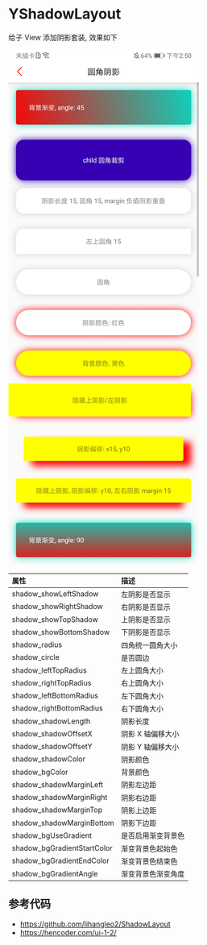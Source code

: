 # YShadowLayout

给子 View 添加阴影套装, 效果如下

![ShadowLayout](./image/ShadowLayout.jpg)

| 属性 | 描述 |
| :-- | :-- |
| shadow_showLeftShadow | 左阴影是否显示 |
| shadow_showRightShadow | 右阴影是否显示 |
| shadow_showTopShadow | 上阴影是否显示 |
| shadow_showBottomShadow | 下阴影是否显示 |
| shadow_radius | 四角统一圆角大小 |
| shadow_circle | 是否圆边 |
| shadow_leftTopRadius | 左上圆角大小 |
| shadow_rightTopRadius | 右上圆角大小 |
| shadow_leftBottomRadius | 左下圆角大小 |
| shadow_rightBottomRadius | 右下圆角大小 |
| shadow_shadowLength | 阴影长度 |
| shadow_shadowOffsetX | 阴影 X 轴偏移大小 |
| shadow_shadowOffsetY | 阴影 Y 轴偏移大小 |
| shadow_shadowColor | 阴影颜色 |
| shadow_bgColor | 背景颜色 |
| shadow_shadowMarginLeft | 阴影左边距 |
| shadow_shadowMarginRight | 阴影右边距 |
| shadow_shadowMarginTop | 阴影上边距 |
| shadow_shadowMarginBottom | 阴影下边距 |
| shadow_bgUseGradient | 是否启用渐变背景色 |
| shadow_bgGradientStartColor | 渐变背景色起始色 |
| shadow_bgGradientEndColor | 渐变背景色结束色 |
| shadow_bgGradientAngle | 渐变背景色渐变角度 |

## 参考代码
- https://github.com/lihangleo2/ShadowLayout
- https://hencoder.com/ui-1-2/